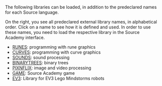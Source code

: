 The following libraries can be loaded, in addition to the
predeclared names for each Source language.

On the right, you see all predeclared external library
names, in alphabetical
order. Click on a name to see how it is defined and used.
In order to use these names, you need to load the respective
library in the Source Academy interface.
<ul>
<li>
<a href="../RUNES/index.html">RUNES</a>: programming with rune graphics
</li>
<li>
<a href="../CURVES/index.html">CURVES</a>: programming with curve graphics
</li>
<li>
<a href="../SOUNDS/index.html">SOUNDS</a>: sound processing
</li>
<li>
<a href="../BINARYTREES/index.html">BINARYTREES</a>: binary trees
</li>
<li>
<a href="../PIXNFLIX/index.html">PIXNFLIX</a>: image and video processing
</li>
<li>
<a href="../GAME/index.html">GAME</a>: Source Academy game
</li>
<li>
<a href="../EV3/index.html">EV3</a>: Library for EV3 Lego Mindstorms robots
</li>
</ul>
